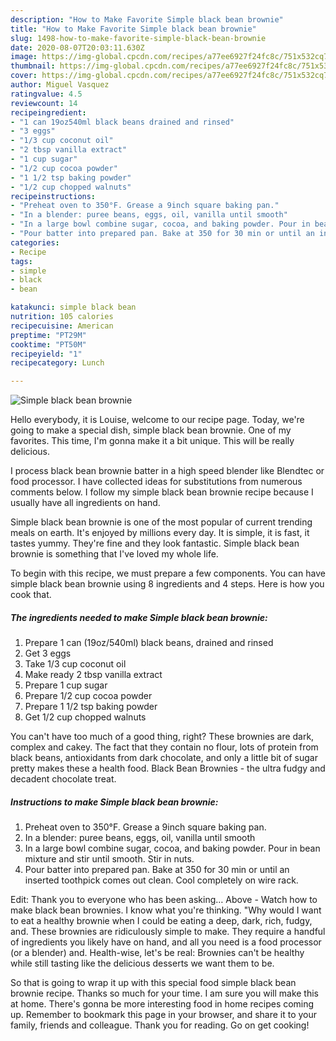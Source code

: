 ```yaml
---
description: "How to Make Favorite Simple black bean brownie"
title: "How to Make Favorite Simple black bean brownie"
slug: 1498-how-to-make-favorite-simple-black-bean-brownie
date: 2020-08-07T20:03:11.630Z
image: https://img-global.cpcdn.com/recipes/a77ee6927f24fc8c/751x532cq70/simple-black-bean-brownie-recipe-main-photo.jpg
thumbnail: https://img-global.cpcdn.com/recipes/a77ee6927f24fc8c/751x532cq70/simple-black-bean-brownie-recipe-main-photo.jpg
cover: https://img-global.cpcdn.com/recipes/a77ee6927f24fc8c/751x532cq70/simple-black-bean-brownie-recipe-main-photo.jpg
author: Miguel Vasquez
ratingvalue: 4.5
reviewcount: 14
recipeingredient:
- "1 can 19oz540ml black beans drained and rinsed"
- "3 eggs"
- "1/3 cup coconut oil"
- "2 tbsp vanilla extract"
- "1 cup sugar"
- "1/2 cup cocoa powder"
- "1 1/2 tsp baking powder"
- "1/2 cup chopped walnuts"
recipeinstructions:
- "Preheat oven to 350°F. Grease a 9inch square baking pan."
- "In a blender: puree beans, eggs, oil, vanilla until smooth"
- "In a large bowl combine sugar, cocoa, and baking powder. Pour in bean mixture and stir until smooth. Stir in nuts."
- "Pour batter into prepared pan. Bake at 350 for 30 min or until an inserted toothpick comes out clean. Cool completely on wire rack."
categories:
- Recipe
tags:
- simple
- black
- bean

katakunci: simple black bean 
nutrition: 105 calories
recipecuisine: American
preptime: "PT29M"
cooktime: "PT50M"
recipeyield: "1"
recipecategory: Lunch

---
```



![Simple black bean brownie](https://img-global.cpcdn.com/recipes/a77ee6927f24fc8c/751x532cq70/simple-black-bean-brownie-recipe-main-photo.jpg)

Hello everybody, it is Louise, welcome to our recipe page. Today, we're going to make a special dish, simple black bean brownie. One of my favorites. This time, I'm gonna make it a bit unique. This will be really delicious.

I process black bean brownie batter in a high speed blender like Blendtec or food processor. I have collected ideas for substitutions from numerous comments below. I follow my simple black bean brownie recipe because I usually have all ingredients on hand.

Simple black bean brownie is one of the most popular of current trending meals on earth. It's enjoyed by millions every day. It is simple, it is fast, it tastes yummy. They're fine and they look fantastic. Simple black bean brownie is something that I've loved my whole life.


To begin with this recipe, we must prepare a few components. You can have simple black bean brownie using 8 ingredients and 4 steps. Here is how you cook that.

<!--inarticleads1-->

##### The ingredients needed to make Simple black bean brownie:

1. Prepare 1 can (19oz/540ml) black beans, drained and rinsed
1. Get 3 eggs
1. Take 1/3 cup coconut oil
1. Make ready 2 tbsp vanilla extract
1. Prepare 1 cup sugar
1. Prepare 1/2 cup cocoa powder
1. Prepare 1 1/2 tsp baking powder
1. Get 1/2 cup chopped walnuts


You can&#39;t have too much of a good thing, right? These brownies are dark, complex and cakey. The fact that they contain no flour, lots of protein from black beans, antioxidants from dark chocolate, and only a little bit of sugar pretty makes these a health food. Black Bean Brownies - the ultra fudgy and decadent chocolate treat. 

<!--inarticleads2-->

##### Instructions to make Simple black bean brownie:

1. Preheat oven to 350°F. Grease a 9inch square baking pan.
1. In a blender: puree beans, eggs, oil, vanilla until smooth
1. In a large bowl combine sugar, cocoa, and baking powder. Pour in bean mixture and stir until smooth. Stir in nuts.
1. Pour batter into prepared pan. Bake at 350 for 30 min or until an inserted toothpick comes out clean. Cool completely on wire rack.


Edit: Thank you to everyone who has been asking… Above - Watch how to make black bean brownies. I know what you&#39;re thinking. &#34;Why would I want to eat a healthy brownie when I could be eating a deep, dark, rich, fudgy, and. These brownies are ridiculously simple to make. They require a handful of ingredients you likely have on hand, and all you need is a food processor (or a blender) and. Health-wise, let&#39;s be real: Brownies can&#39;t be healthy while still tasting like the delicious desserts we want them to be. 

So that is going to wrap it up with this special food simple black bean brownie recipe. Thanks so much for your time. I am sure you will make this at home. There's gonna be more interesting food in home recipes coming up. Remember to bookmark this page in your browser, and share it to your family, friends and colleague. Thank you for reading. Go on get cooking!
